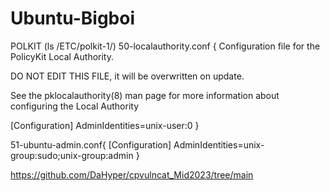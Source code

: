 # Ubuntu-Bigboi

POLKIT (ls /ETC/polkit-1/)
50-localauthority.conf {
  Configuration file for the PolicyKit Local Authority.
  
  DO NOT EDIT THIS FILE, it will be overwritten on update.
  
   See the pklocalauthority(8) man page for more information
   about configuring the Local Authority
   
[Configuration]
AdminIdentities=unix-user:0
}

51-ubuntu-admin.conf{
[Configuration]
AdminIdentities=unix-group:sudo;unix-group:admin
}



https://github.com/DaHyper/cpvulncat_Mid2023/tree/main
